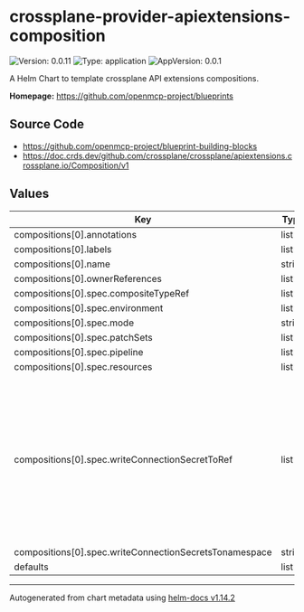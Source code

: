 

# crossplane-provider-apiextensions-composition

![Version: 0.0.11](https://img.shields.io/badge/Version-0.0.11-informational?style=flat-square) ![Type: application](https://img.shields.io/badge/Type-application-informational?style=flat-square) ![AppVersion: 0.0.1](https://img.shields.io/badge/AppVersion-0.0.1-informational?style=flat-square)

A Helm Chart to template crossplane API extensions compositions.

**Homepage:** <https://github.com/openmcp-project/blueprints>

## Source Code

* <https://github.com/openmcp-project/blueprint-building-blocks>
* <https://doc.crds.dev/github.com/crossplane/crossplane/apiextensions.crossplane.io/Composition/v1>

## Values

| Key | Type | Default | Description |
|-----|------|---------|-------------|
| compositions[0].annotations | list | `[]` |  |
| compositions[0].labels | list | `[]` |  |
| compositions[0].name | string | `""` |  |
| compositions[0].ownerReferences | list | `[]` |  |
| compositions[0].spec.compositeTypeRef | list | `[]` |  |
| compositions[0].spec.environment | list | `[]` |  |
| compositions[0].spec.mode | string | `""` |  |
| compositions[0].spec.patchSets | list | `[]` |  |
| compositions[0].spec.pipeline | list | `[]` |  |
| compositions[0].spec.resources | list | `[]` |  |
| compositions[0].spec.writeConnectionSecretToRef | list | `[]` | *optional* - When a Crossplane Provider creates a managed resource it may generate resource-specific details, like usernames, passwords or connection details like an IP address.   Crossplane stores these details in a Kubernetes Secret object specified by the `writeConnectionSecretToRef` values. Learn more about Crossplane concept [Managed Resources Fields](https://docs.crossplane.io/latest/concepts/managed-resources/#writeconnectionsecrettoref)! |
| compositions[0].spec.writeConnectionSecretsTonamespace | string | `"ns1"` |  |
| defaults | list | `[]` |  |

----------------------------------------------
Autogenerated from chart metadata using [helm-docs v1.14.2](https://github.com/norwoodj/helm-docs/releases/v1.14.2)